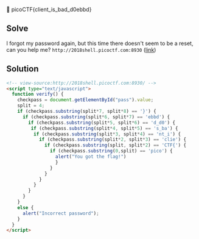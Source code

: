:checkered_flag: picoCTF{client_is_bad_d0ebbd}

## Solve
I forgot my password again, but this time there doesn't seem to be a reset, can you help me? `http://2018shell.picoctf.com:8930` ([link](http://2018shell.picoctf.com:8930/))

## Solution
```html
<!-- view-source:http://2018shell.picoctf.com:8930/ -->
<script type="text/javascript">
  function verify() {
    checkpass = document.getElementById("pass").value;
    split = 4;
    if (checkpass.substring(split*7, split*8) == '}') {
      if (checkpass.substring(split*6, split*7) == 'ebbd') {
        if (checkpass.substring(split*5, split*6) == 'd_d0') {
         if (checkpass.substring(split*4, split*5) == 's_ba') {
          if (checkpass.substring(split*3, split*4) == 'nt_i') {
            if (checkpass.substring(split*2, split*3) == 'clie') {
              if (checkpass.substring(split, split*2) == 'CTF{') {
                if (checkpass.substring(0,split) == 'pico') {
                  alert("You got the flag!")
                  }
                }
              }
            }
          }
        }
      }
    }
    else {
      alert("Incorrect password");
    }
  }
</script>
```
